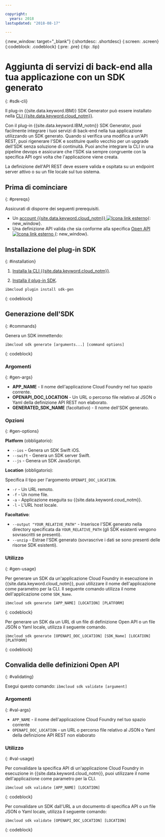 ```yaml
---

copyright:
  years: 2018
lastupdated: "2018-08-17"

---
```

{:new_window: target="_blank"}
{:shortdesc: .shortdesc}
{:screen: .screen}
{:codeblock: .codeblock}
{:pre: .pre}
{:tip: .tip}

# Aggiunta di servizi di back-end alla tua applicazione con un SDK generato
{: #sdk-cli}

Il plug-in {{site.data.keyword.IBM}} SDK Generator può essere installato nella [CLI {{site.data.keyword.cloud_notm}}](/docs/cli/reference/bluemix_cli/get_started.html).

Con il plug-in {{site.data.keyword.IBM_notm}} SDK Generator, puoi facilmente integrare i tuoi servizi di back-end nella tua applicazione utilizzando un SDK generato. Quando si verifica una modifica a un'API REST, puoi rigenerare l'SDK e sostituire quello vecchio per un upgrade dell'SDK senza soluzione di continuità. Puoi anche integrare la CLI in una pipeline devops e assicurare che l'SDK sia sempre congruente con la specifica API ogni volta che l'applicazione viene creata.

La definizione dell'API REST deve essere valida e ospitata su un endpoint server attivo o su un file locale sul tuo sistema.

## Prima di cominciare
{: #prereqs}

Assicurati di disporre dei seguenti prerequisiti.

* Un [account {{site.data.keyword.cloud_notm}} ![Icona link esterno](../../icons/launch-glyph.svg "Icona link esterno")](http://bluemix.net){: new_window}.
* Una definizione API valida che sia conforme alla specifica [ Open API ![Icona link esterno](../../icons/launch-glyph.svg "Icona link esterno") ](https://www.openapis.org/){: new_window}.

## Installazione del plug-in SDK
{: #installation}

1. [Installa la CLI {{site.data.keyword.cloud_notm}}](/docs/cli/reference/bluemix_cli/get_started.html).

2. [Installa il plug-in SDK](/docs/cli/sdk/index.html).
  ```
  ibmcloud plugin install sdk-gen
  ```
  {: codeblock}

## Generazione dell'SDK
{: #commands}

Genera un SDK immettendo:
```
ibmcloud sdk generate [arguments...] [command options]
```
{: codeblock}

### Argomenti
{: #gen-args}

* **APP_NAME** - Il nome dell'applicazione Cloud Foundry nel tuo spazio corrente.
* **OPENAPI_DOC_LOCATION** - Un URL o percorso file relativo al JSON o Yaml della definizione API REST non elaborato.
* **GENERATED_SDK_NAME** (facoltativo) - Il nome dell'SDK generato.

### Opzioni
{: #gen-options}

**Platform** (obbligatorio):
  * `--ios` - Genera un SDK Swift iOS.
  * `--swift` - Genera un SDK server Swift.
  * `--js` - Genera un SDK JavaScript.

**Location** (obbligatorio):

Specifica il tipo per l'argomento `OPENAPI_DOC_LOCATION`.

  * `-r` - Un URL remoto.
  * `-f` - Un nome file.
  * `-a` - Applicazione eseguita su {{site.data.keyword.coud_notm}}.
  * `-l` - L'URL host locale.

**Facoltativo**:
  * `--output "YOUR_RELATIVE_PATH"` - Inserisce l'SDK generato nella directory specificata da `YOUR_RELATIVE_PATH` (gli SDK esistenti vengono sovrascritti se presenti).
  * `--unzip` - Estrae l'SDK generato (sovrascrive i dati se sono presenti delle risorse SDK esistenti).

### Utilizzo
{: #gen-usage}

Per generare un SDK da un'applicazione Cloud Foundry in esecuzione in {{site.data.keyword.cloud_notm}}, puoi utilizzare il nome dell'applicazione come parametro per la CLI. Il seguente comando utilizza il nome dell'applicazione come `SDK_Name`.

```
ibmcloud sdk generate [APP_NAME] [LOCATION] [PLATFORM]
```
{: codeblock}

Per generare un SDK da un URL di un file di definizione Open API o un file JSON o Yaml locale, utilizza il seguente comando.

```
ibmcloud sdk generate [OPENAPI_DOC_LOCATION] [SDK_Name] [LOCATION] [PLATFORM]
```
{: codeblock}


## Convalida delle definizioni Open API
{: #validating}

Esegui questo comando: `ibmcloud sdk validate [argument]`

### Argomenti
{: #val-args}

* `APP_NAME` - il nome dell'applicazione Cloud Foundry nel tuo spazio corrente
* `OPENAPI_DOC_LOCATION` - un URL o percorso file relativo al JSON o Yaml della definizione API REST non elaborato

### Utilizzo
{: #val-usage}

Per convalidare la specifica API di un'applicazione Cloud Foundry in esecuzione in {{site.data.keyword.cloud_notm}}, puoi utilizzare il nome dell'applicazione come parametro per la CLI.
```
ibmcloud sdk validate [APP_NAME] [LOCATION]
```
{: codeblock}

Per convalidare un SDK dall'URL a un documento di specifica API o un file JSON o Yaml locale, utilizza il seguente comando:
```
ibmcloud sdk validate [OPENAPI_DOC_LOCATION] [LOCATION]
```
{: codeblock}

